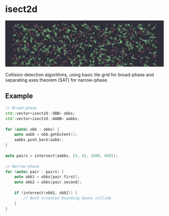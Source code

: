 # isect2d

![00](img/capture.png)

Collision detection algorithms, using basic tile grid for broad-phase and separating axes theorem
(SAT) for narrow-phase.

Example
-------

```cpp
// Broad-phase
std::vector<isect2d::OBB> obbs;
std::vector<isect2d::AABB> aabbs;

for (auto& obb : obbs) {
    auto aabb = obb.getExtent();
    aabbs.push_back(aabb);
}

auto pairs = intersect(aabbs, {4, 4}, {800, 600});

// Narrow-phase
for (auto& pair : pairs) {
    auto obb1 = obbs[pair.first];
    auto obb2 = obbs[pair.second];

    if (intersect(obb1, obb2)) {
        // Both oriented bounding boxes collide
    }
}
```
